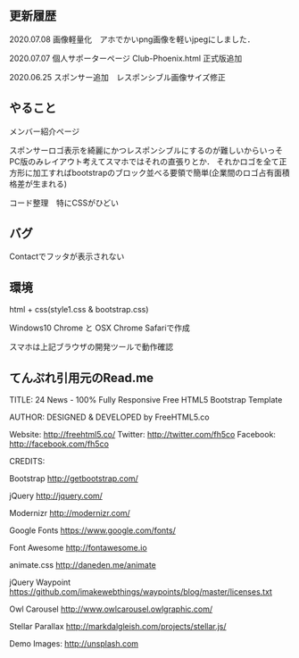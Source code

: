 
## 更新履歴
2020.07.08 画像軽量化　アホでかいpng画像を軽いjpegにしました．

2020.07.07 個人サポーターページ Club-Phoenix.html 正式版追加

2020.06.25 スポンサー追加　レスポンシブル画像サイズ修正  

## やること
メンバー紹介ページ

スポンサーロゴ表示を綺麗にかつレスポンシブルにするのが難しいからいっそPC版のみレイアウト考えてスマホではそれの直張りとか．
それかロゴを全て正方形に加工すればbootstrapのブロック並べる要領で簡単(企業間のロゴ占有面積格差が生まれる)

コード整理　特にCSSがひどい

## バグ
Contactでフッタが表示されない

## 環境
html + css(style1.css & bootstrap.css)

Windows10 Chrome と OSX Chrome Safariで作成

スマホは上記ブラウザの開発ツールで動作確認

## てんぷれ引用元のRead.me

TITLE: 
24 News - 100% Fully Responsive Free HTML5 Bootstrap Template

AUTHOR:
DESIGNED & DEVELOPED by FreeHTML5.co

Website: http://freehtml5.co/
Twitter: http://twitter.com/fh5co
Facebook: http://facebook.com/fh5co

CREDITS:

Bootstrap
http://getbootstrap.com/

jQuery
http://jquery.com/

Modernizr
http://modernizr.com/

Google Fonts
https://www.google.com/fonts/

Font Awesome
http://fontawesome.io

animate.css
http://daneden.me/animate

jQuery Waypoint
https://github.com/imakewebthings/waypoints/blog/master/licenses.txt

Owl Carousel
http://www.owlcarousel.owlgraphic.com/

Stellar Parallax
http://markdalgleish.com/projects/stellar.js/

Demo Images:
http://unsplash.com
